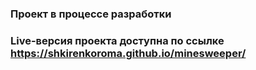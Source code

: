 ### Проект в процессе разработки
### Live-версия проекта доступна по ссылке https://shkirenkoroma.github.io/minesweeper/
